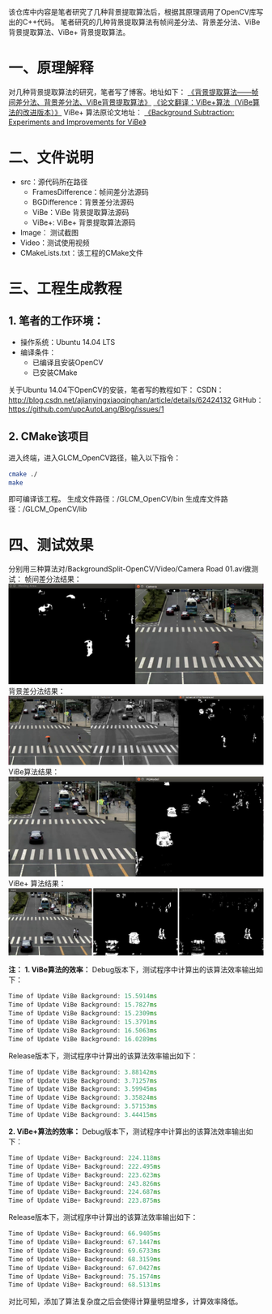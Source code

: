 该仓库中内容是笔者研究了几种背景提取算法后，根据其原理调用了OpenCV库写出的C++代码。
笔者研究的几种背景提取算法有帧间差分法、背景差分法、ViBe背景提取算法、ViBe+ 背景提取算法。

# 一、原理解释
对几种背景提取算法的研究，笔者写了博客。地址如下：
[《背景提取算法——帧间差分法、背景差分法、ViBe背景提取算法》](http://blog.csdn.net/ajianyingxiaoqinghan/article/details/72628402)
[《论文翻译：ViBe+算法（ViBe算法的改进版本）》](http://blog.csdn.net/ajianyingxiaoqinghan/article/details/72782685)
ViBe+ 算法原论文地址：
[《Background Subtraction: Experiments and Improvements for ViBe》](http://orbi.ulg.ac.be/bitstream/2268/117561/1/VanDroogenbroeck2012Background.pdf)

# 二、文件说明

- src：源代码所在路径
	- FramesDifference：帧间差分法源码
	- BGDifference：背景差分法源码
	- ViBe：ViBe 背景提取算法源码
	- ViBe+: ViBe+ 背景提取算法源码
- Image： 测试截图
- Video：测试使用视频
- CMakeLists.txt：该工程的CMake文件

# 三、工程生成教程
## 1. 笔者的工作环境：

- 操作系统：Ubuntu 14.04 LTS
- 编译条件：
	- 已编译且安装OpenCV
	- 已安装CMake

关于Ubuntu 14.04下OpenCV的安装，笔者写的教程如下：
CSDN：http://blog.csdn.net/ajianyingxiaoqinghan/article/details/62424132 
GitHub：https://github.com/upcAutoLang/Blog/issues/1

## 2. CMake该项目
进入终端，进入GLCM_OpenCV路径，输入以下指令：
```bash
cmake ./
make
```
即可编译该工程。
生成文件路径：/GLCM_OpenCV/bin
生成库文件路径：/GLCM_OpenCV/lib

# 四、测试效果
分别用三种算法对/BackgroundSplit-OpenCV/Video/Camera Road 01.avi做测试：
帧间差分法结果：
![](./Image/FrameDifference.png)
背景差分法结果：
![](./Image/GaussBG_Difference.png)
ViBe算法结果：
![](./Image/ViBe.png)
ViBe+ 算法结果：
![](./Image/ViBe+.jpg)

**注：**
**1. ViBe算法的效率：**
Debug版本下，测试程序中计算出的该算法效率输出如下：
```cpp
Time of Update ViBe Background: 15.5914ms
Time of Update ViBe Background: 15.7827ms
Time of Update ViBe Background: 15.2309ms
Time of Update ViBe Background: 15.3791ms
Time of Update ViBe Background: 16.5063ms
Time of Update ViBe Background: 16.0289ms
```
Release版本下，测试程序中计算出的该算法效率输出如下：
```cpp
Time of Update ViBe Background: 3.88142ms
Time of Update ViBe Background: 3.71257ms
Time of Update ViBe Background: 3.59945ms
Time of Update ViBe Background: 3.35824ms
Time of Update ViBe Background: 3.57153ms
Time of Update ViBe Background: 3.44415ms
```

**2. ViBe+算法的效率：**
Debug版本下，测试程序中计算出的该算法效率输出如下：
```cpp
Time of Update ViBe+ Background: 224.118ms
Time of Update ViBe+ Background: 222.495ms
Time of Update ViBe+ Background: 223.623ms
Time of Update ViBe+ Background: 243.826ms
Time of Update ViBe+ Background: 224.687ms
Time of Update ViBe+ Background: 223.875ms
```
Release版本下，测试程序中计算出的该算法效率输出如下：
```cpp
Time of Update ViBe+ Background: 66.9405ms
Time of Update ViBe+ Background: 67.1447ms
Time of Update ViBe+ Background: 69.6733ms
Time of Update ViBe+ Background: 68.3159ms
Time of Update ViBe+ Background: 67.0427ms
Time of Update ViBe+ Background: 75.1574ms
Time of Update ViBe+ Background: 68.5131ms
```
对比可知，添加了算法复杂度之后会使得计算量明显增多，计算效率降低。
